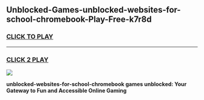 
## Unblocked-Games-unblocked-websites-for-school-chromebook-Play-Free-k7r8d
<h3>
<a href="https://premium76.site?title=unblocked-websites-for-school-chromebook&ref=12A">CLICK TO PLAY</a></h3>
<hr>

<h3>
<a href="https://premium76.site?title=unblocked-websites-for-school-chromebook&ref=12A">CLICK 2 PLAY</a>
  
</h3>

<a href="https://premium76.site?title=unblocked-websites-for-school-chromebook&ref=12A"><img src="https://clearcache.store/games.png"></a>


**unblocked-websites-for-school-chromebook games unblocked: Your Gateway to Fun and Accessible Online Gaming**
